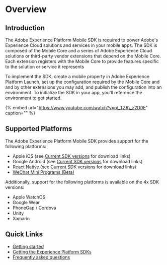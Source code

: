 # Overview

## Introduction

The Adobe Experience Platform Mobile SDK is required to power Adobe's Experience Cloud solutions and services in your mobile apps. The SDK is composed of the Mobile Core and a series of Adobe Experience Cloud solutions or third-party vendor extensions that depend on the Mobile Core. Each extension registers with the Mobile Core to provide features specific to the solution or service it represents

To implement the SDK, create a mobile property in Adobe Experience Platform Launch, set up the configuration required by the Mobile Core and and by other extensions you may add, and publish the configuration into an environment. To initialize the SDK in your app, you'll reference the environment to get started.

{% embed url="https://www.youtube.com/watch?v=p\_TZ6\_z2D0E" caption="" %}

## Supported Platforms

The Adobe Experience Platform Mobile SDK provides support for the following platforms:

* Apple iOS \(see [Current SDK versions](resources/frequently-asked-questions/current-sdk-versions.md) for download links\)
* Google Android \(see [Current SDK versions](resources/frequently-asked-questions/current-sdk-versions.md) for download links\)
* React Native \(see [Current SDK versions](resources/frequently-asked-questions/current-sdk-versions.md) for download links\)
* [WeChat Mini Programs \(Beta\)](resources/adobe-experience-platform-mini-programs-sdk/)

Additionally, support for the following platforms is available on the 4x SDK versions:

* Apple WatchOS
* Google Wear
* PhoneGap / Cordova
* Unity
* Xamarin

## Quick Links

* [Getting started](getting-started/create-a-mobile-property.md)
* [Getting the Experience Platform SDKs](getting-started/get-the-sdk.md)
* [Frequently asked questions](resources/frequently-asked-questions/)

